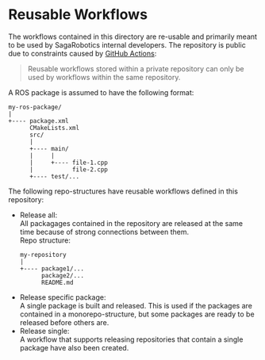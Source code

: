 # Reusable Workflows

The workflows contained in this directory are re-usable and primarily
meant to be used by SagaRobotics internal developers. The repository
is public due to constraints caused by 
[GitHub Actions](https://docs.github.com/en/actions/learn-github-actions/reusing-workflows#limitations):
> Reusable workflows stored within a private repository can only be 
> used by workflows within the same repository.

A ROS package is assumed to have the following format:
```
my-ros-package/
|
+---- package.xml
      CMakeLists.xml
      src/
      |
      +---- main/
      |     |
      |     +---- file-1.cpp
      |           file-2.cpp
      +---- test/...
```
The following repo-structures have reusable workflows defined in this
repository:

- Release all:  
  All packagages contained in the repository are released at the same time
  because of strong connections between them.  
  Repo structure:
  ```
  my-repository
  |
  +---- package1/...
        package2/...
        README.md
  ```
- Release specific package:  
  A single package is built and released. This is used if the packages are
  contained in a monorepo-structure, but some packages are ready to be 
  released before others are.
- Release single:  
  A workflow that supports releasing repositories that contain a single 
  package have also been created.
